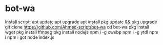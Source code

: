 # bot-wa
Install script:
apt update
apt upgrade
apt install
pkg update && pkg upgrade
git clone https://github.com/Ahmad-script/bot-wa
cd bot-wa
pkg install wget
pkg install ffmpeg
pkg install nodejs
npm i -g cwebp
npm i -g ytdl 
npm i
npm i got
node index.js
